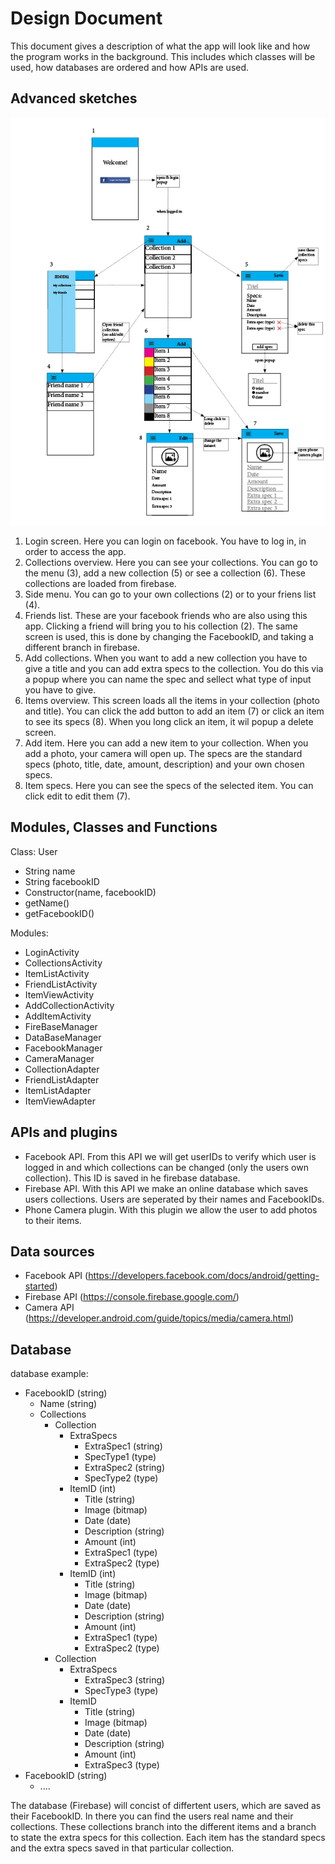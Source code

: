 # Design Document
This document gives a description of what the app will look like and how the program works in the background. This includes which classes will be used, how databases are ordered and how APIs are used.

Advanced sketches
-----------------
![alt text](https://github.com/haantje0/Programmeer-Project/blob/master/sketch%20design%20document%201.2.png)

1.	Login screen. Here you can login on facebook. You have to log in, in order to access the app.
2.	Collections overview. Here you can see your collections. You can go to the menu (3), add a new collection (5) or see a collection (6). These collections are loaded from firebase.
3.	Side menu. You can go to your own collections (2) or to your friens list (4). 
4.	Friends list. These are your facebook friends who are also using this app. Clicking a friend will bring you to his collection (2). The same screen is used, this is done by changing the FacebookID, and taking a different branch in firebase.
5.	Add collections. When you want to add a new collection you have to give a title and you can add extra specs to the collection. You do this via a popup where you can name the spec and sellect what type of input you have to give.
6.	Items overview. This screen loads all the items in your collection (photo and title). You can click the add button to add an item (7) or click an item to see its specs (8). When you long click an item, it wil popup a delete screen.
7.	Add item. Here you can add a new item to your collection. When you add a photo, your camera will open up. The specs are the standard specs (photo, title, date, amount, description) and your own chosen specs.
8.	Item specs. Here you can see the specs of the selected item. You can click edit to edit them (7).

Modules, Classes and Functions 
------------------------------
Class: User
-	String name
-	String facebookID
-	Constructor(name, facebookID)
-	getName()
-	getFacebookID()

Modules:
- LoginActivity
- CollectionsActivity
- ItemListActivity
- FriendListActivity
- ItemViewActivity
- AddCollectionActivity
- AddItemActivity
- FireBaseManager
- DataBaseManager
- FacebookManager
- CameraManager
- CollectionAdapter
- FriendListAdapter
- ItemListAdapter
- ItemViewAdapter


APIs and plugins
----------------
- Facebook API. From this API we will get userIDs to verify which user is logged in and which collections can be changed (only the users own collection). This ID is saved in he firebase database.
- Firebase API. With this API we make an online database which saves users collections. Users are seperated by their names and FacebookIDs. 
- Phone Camera plugin. With this plugin we allow the user to add photos to their items.

Data sources
------------
- Facebook API (https://developers.facebook.com/docs/android/getting-started)
- Firebase API (https://console.firebase.google.com/)
- Camera API (https://developer.android.com/guide/topics/media/camera.html)

Database
--------

database example:
- FacebookID (string)
    - Name (string)
    - Collections
        - Collection
            - ExtraSpecs
                - ExtraSpec1 (string)
                - SpecType1 (type)
                - ExtraSpec2 (string)
                - SpecType2 (type)
            - ItemID (int)
                - Title (string)
                - Image (bitmap)
                - Date (date)
                - Description (string)
                - Amount (int)
                - ExtraSpec1 (type)
                - ExtraSpec2 (type)
            - ItemID (int)
                - Title (string)
                - Image (bitmap)
                - Date (date)
                - Description (string)
                - Amount (int)
                - ExtraSpec1 (type)
                - ExtraSpec2 (type)
        - Collection
            - ExtraSpecs
                - ExtraSpec3 (string)
                - SpecType3 (type)
            - ItemID
                - Title (string)
                - Image (bitmap)
                - Date (date)
                - Description (string)
                - Amount (int)
                - ExtraSpec3 (type)
- FacebookID (string)
    - ....

The database (Firebase) will concist of differtent users, which are saved as their FacebookID. In there you can find the users real name and their collections. These collections branch into the different items and a branch to state the extra specs for this collection. Each item has the standard specs and the extra specs saved in that particular collection.
            
